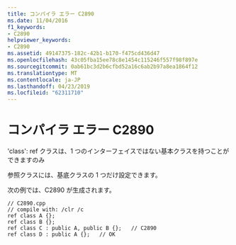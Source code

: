 ```yaml
---
title: コンパイラ エラー C2890
ms.date: 11/04/2016
f1_keywords:
- C2890
helpviewer_keywords:
- C2890
ms.assetid: 49147375-182c-42b1-b170-f475cd436d47
ms.openlocfilehash: 43c05fba15ee78c8e1454c115246f557f98f897e
ms.sourcegitcommit: 0ab61bc3d2b6cfbd52a16c6ab2b97a8ea1864f12
ms.translationtype: MT
ms.contentlocale: ja-JP
ms.lasthandoff: 04/23/2019
ms.locfileid: "62311710"
---
```

# <a name="compiler-error-c2890"></a>コンパイラ エラー C2890

'class': ref クラスは、1 つのインターフェイスではない基本クラスを持つことができますのみ

参照クラスには、基底クラスの 1 つだけ設定できます。

次の例では、C2890 が生成されます。

```
// C2890.cpp
// compile with: /clr /c
ref class A {};
ref class B {};
ref class C : public A, public B {};   // C2890
ref class D : public A {};   // OK
```
